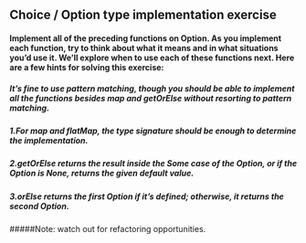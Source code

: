## Choice / Option type implementation exercise
#### Implement all of the preceding functions on Option. As you implement each function, try to think about what it means and in what situations you’d use it. We’ll explore when to use each of these functions next. Here are a few hints for solving this exercise:

##### It’s fine to use pattern matching, though you should be able to implement all the functions besides map and getOrElse without resorting to pattern matching.
##### 1.For map and flatMap, the type signature should be enough to determine the implementation.
##### 2.getOrElse returns the result inside the Some case of the Option, or if the Option is None, returns the given default value.
##### 3.orElse returns the first Option if it’s defined; otherwise, it returns the second Option.

#####Note: watch out for refactoring opportunities.